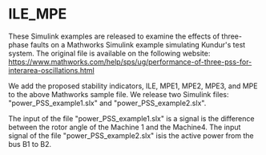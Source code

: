 # ILE_MPE
These Simulink examples are released to examine the effects of three-phase faults on a Mathworks Simulink example simulating Kundur's test system. 
The original file is available on the following website:
https://www.mathworks.com/help/sps/ug/performance-of-three-pss-for-interarea-oscillations.html


We add the proposed stability indicators, ILE, MPE1, MPE2, MPE3, and MPE to the above Mathworks sample file.
We release two Simulink files: "power_PSS_example1.slx" and "power_PSS_example2.slx".


The input of the file "power_PSS_example1.slx" is a  signal is the difference between the rotor angle of the Machine 1 and the Machine4.
The input signal of the file "power_PSS_example2.slx" isis the active power from the bus B1 to B2.
